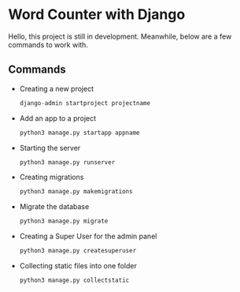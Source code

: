 # Word Counter with Django

Hello, this project is still in development. Meanwhile, below are a few commands to work with.

## Commands

- Creating a new project

    ```python
    django-admin startproject projectname
    ```

- Add an app to a project

    ```python
    python3 manage.py startapp appname
    ```

- Starting the server

    ```python
    python3 manage.py runserver
    ```

- Creating migrations

    ```python
    python3 manage.py makemigrations
    ```

- Migrate the database

    ```python
    python3 manage.py migrate
    ```

- Creating a Super User for the admin panel

    ```python
    python3 manage.py createsuperuser
    ```

- Collecting static files into one folder

    ```python
    python3 manage.py collectstatic
    ```
